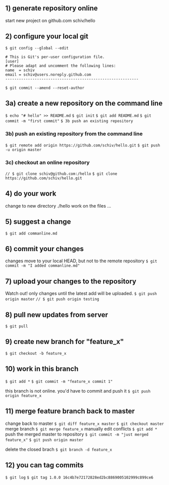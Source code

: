 ## 1) generate repository online
start new project on github.com
schiv/hello

## 2) configure your local git
`$ git config --global --edit`
```----------------------------------------------------------- 
# This is Git's per-user configuration file.
[user]
# Please adapt and uncomment the following lines:
name  = schiv
email = schiv@users.noreply.github.com
-----------------------------------------------------------
```
`$ git commit --amend --reset-author`

## 3a) create a new repository on the command line
`$ echo "# hello" >> README.md`
`$ git init`
`$ git add README.md`
`$ git commit -m "first commit"`
`$ 3b push an existing repository`

### 3b) push an existing repository from the command line
`$ git remote add origin https://github.com/schiv/hello.git`
`$ git push -u origin master`

### 3c) checkout an online repository
`// $ git clone schiv@github.com:/hello`
`$ git clone https://github.com/schiv/hello.git`

## 4) do your work
change to new directory ./hello
work on the files ...

## 5) suggest a change
`$ git add commanline.md`

## 6) commit your changes
changes move to your local HEAD, but not to the remote repository
`$ git commit -m "I added commanline.md"`

## 7) upload your changes to the repository
Watch out! only changes until the latest add will be uploaded. 
`$ git push origin master`
`// $ git push origin testing`

## 8) pull new updates from server
`$ git pull`

## 9) create new branch for "feature_x"
`$ git checkout -b feature_x`

## 10) work in this branch
`$ git add *`
`$ git commit -m "feature_x commit 1"`

this branch is not online. you'd have to commit and push it
`$ git push origin feature_x`

## 11) merge feature branch back to master
change back to master
`$ git diff feature_x master`
`$ git checkout master`
merge branch
`$ git merge feature_x`
manually edit conflicts
`$ git add *`
push the merged master to repository
`$ git commit -m "just merged feature_x"`
`$ git push origin master`

delete the closed brach
`$ git branch -d feature_x`

## 12) you can tag commits
`$ git log`
`$ git tag 1.0.0 16c4b7e72172828ed2bc8869005102999c899ce6`